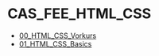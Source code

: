# CAS_FEE_HTML_CSS

- [00_HTML_CSS_Vorkurs](./00_HTML_CSS_Vorkurs/README.md)
- [01_HTML_CSS_Basics](./01_HTML_CSS_Basics/README.md)
